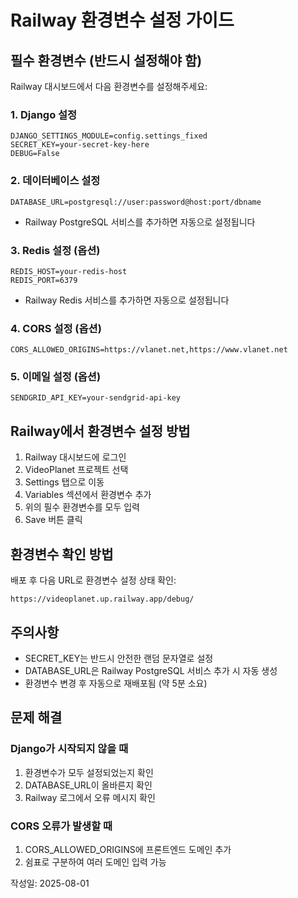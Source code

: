 # Railway 환경변수 설정 가이드

## 필수 환경변수 (반드시 설정해야 함)

Railway 대시보드에서 다음 환경변수를 설정해주세요:

### 1. Django 설정
```
DJANGO_SETTINGS_MODULE=config.settings_fixed
SECRET_KEY=your-secret-key-here
DEBUG=False
```

### 2. 데이터베이스 설정
```
DATABASE_URL=postgresql://user:password@host:port/dbname
```
- Railway PostgreSQL 서비스를 추가하면 자동으로 설정됩니다

### 3. Redis 설정 (옵션)
```
REDIS_HOST=your-redis-host
REDIS_PORT=6379
```
- Railway Redis 서비스를 추가하면 자동으로 설정됩니다

### 4. CORS 설정 (옵션)
```
CORS_ALLOWED_ORIGINS=https://vlanet.net,https://www.vlanet.net
```

### 5. 이메일 설정 (옵션)
```
SENDGRID_API_KEY=your-sendgrid-api-key
```

## Railway에서 환경변수 설정 방법

1. Railway 대시보드에 로그인
2. VideoPlanet 프로젝트 선택
3. Settings 탭으로 이동
4. Variables 섹션에서 환경변수 추가
5. 위의 필수 환경변수를 모두 입력
6. Save 버튼 클릭

## 환경변수 확인 방법

배포 후 다음 URL로 환경변수 설정 상태 확인:
```
https://videoplanet.up.railway.app/debug/
```

## 주의사항

- SECRET_KEY는 반드시 안전한 랜덤 문자열로 설정
- DATABASE_URL은 Railway PostgreSQL 서비스 추가 시 자동 생성
- 환경변수 변경 후 자동으로 재배포됨 (약 5분 소요)

## 문제 해결

### Django가 시작되지 않을 때
1. 환경변수가 모두 설정되었는지 확인
2. DATABASE_URL이 올바른지 확인
3. Railway 로그에서 오류 메시지 확인

### CORS 오류가 발생할 때
1. CORS_ALLOWED_ORIGINS에 프론트엔드 도메인 추가
2. 쉼표로 구분하여 여러 도메인 입력 가능

작성일: 2025-08-01